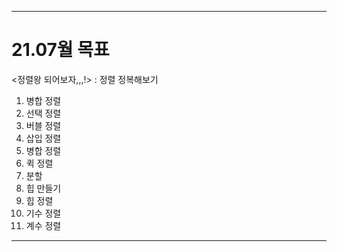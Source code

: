 --------------------------------------------

# 21.07월 목표

<정렬왕 되어보자,,,!> : 정렬 정복해보기
1. 병합 정렬
2. 선택 정렬
3. 버블 정렬
4. 삽입 정렬
5. 병합 정렬
6. 퀵 정렬
7. 분할
8. 힙 만들기
9. 힙 정렬
10. 기수 정렬
11. 계수 정렬 

---------------------------------------------------------------
